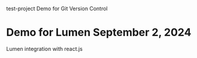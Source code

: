 test-project
Demo for Git Version Control

# Demo for Lumen September 2, 2024
Lumen integration with react.js
